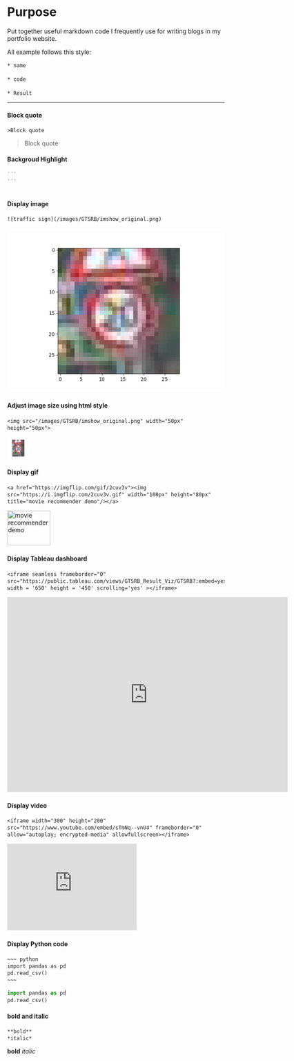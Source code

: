 # Purpose  
Put together useful markdown code I frequently use for writing blogs in my portfolio website.   

All example follows this style:  
```
* name

* code
 
* Result  
```

------------------  
#### Block quote  
```
>Block quote
```  
>Block quote  


#### Backgroud Highlight  
~~~ ruby
```
```
~~~  
```
```  

#### Display image   
```  
![traffic sign](/images/GTSRB/imshow_original.png)
```  
![traffic sign](/images/GTSRB/imshow_original.png)

#### Adjust image size using html style  
```
<img src="/images/GTSRB/imshow_original.png" width="50px" height="50px">
```  
<img src="/images/GTSRB/imshow_original.png" width="50px" height="50px">  

#### Display gif  
```
<a href="https://imgflip.com/gif/2cuv3v"><img src="https://i.imgflip.com/2cuv3v.gif" width="100px" height="80px" title="movie recommender demo"/></a> 
```  
<a href="https://imgflip.com/gif/2cuv3v"><img src="https://i.imgflip.com/2cuv3v.gif" width="100px" height="80px" title="movie recommender demo"/></a>   

#### Display Tableau dashboard  
```
<iframe seamless frameborder="0" src="https://public.tableau.com/views/GTSRB_Result_Viz/GTSRB?:embed=yes&:display_count=yes&:showVizHome=no" width = '650' height = '450' scrolling='yes' ></iframe>    
```  
<iframe seamless frameborder="0" src="https://public.tableau.com/views/GTSRB_Result_Viz/GTSRB?:embed=yes&:display_count=yes&:showVizHome=no" width = '650' height = '450' scrolling='yes' ></iframe>   

#### Display video  
```
<iframe width="300" height="200" src="https://www.youtube.com/embed/sTmNq--vnU4" frameborder="0" allow="autoplay; encrypted-media" allowfullscreen></iframe>
```
<iframe width="300" height="200" src="https://www.youtube.com/embed/sTmNq--vnU4" frameborder="0" allow="autoplay; encrypted-media" allowfullscreen></iframe>  

#### Display Python code  
```
~~~ python
import pandas as pd
pd.read_csv()
~~~
```   
~~~ python
import pandas as pd
pd.read_csv()
~~~

#### bold and italic  
```
**bold**
*italic*
```
**bold**
*italic*

